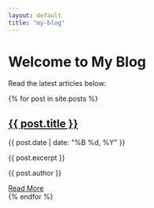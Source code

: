 ```yaml
---
layout: default
title: "my-blog"
---
```


<h1>Welcome to My Blog</h1>
<p>Read the latest articles below:</p>

<div class="blog-list">
{% for post in site.posts %}
    <div class="blog-item">
        <h2><a href="{{ site.baseurl }}{{ post.url }}">{{ post.title }}</a></h2>
        <p class="date">{{ post.date | date: "%B %d, %Y" }}</p>
        <p>{{ post.excerpt }}</p>
        <p>{{ post.author }}</p>
        <a class="read-more" href="{{ site.baseurl }}{{ post.url }}">Read More</a>
    </div>
{% endfor %}
</div>
